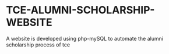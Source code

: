 # TCE-ALUMNI-SCHOLARSHIP-WEBSITE
A website is developed using php-mySQL to automate the alumni scholarship process of tce
